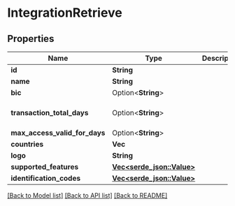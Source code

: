 # IntegrationRetrieve

## Properties

| Name                          | Type                                               | Description | Notes                     |
| ----------------------------- | -------------------------------------------------- | ----------- | ------------------------- |
| **id**                        | **String**                                         |             |
| **name**                      | **String**                                         |             |
| **bic**                       | Option<**String**>                                 |             | [optional]                |
| **transaction_total_days**    | Option<**String**>                                 |             | [optional][default to 90] |
| **max_access_valid_for_days** | Option<**String**>                                 |             | [optional]                |
| **countries**                 | **Vec<String>**                                    |             |
| **logo**                      | **String**                                         |             |
| **supported_features**        | [**Vec<serde_json::Value>**](serde_json::Value.md) |             |
| **identification_codes**      | [**Vec<serde_json::Value>**](serde_json::Value.md) |             |

[[Back to Model list]](../README.md#documentation-for-models) [[Back to API list]](../README.md#documentation-for-api-endpoints) [[Back to README]](../README.md)
